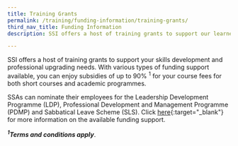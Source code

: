 ```yaml
---
title: Training Grants
permalink: /training/funding-information/training-grants/
third_nav_title: Funding Information
description: SSI offers a host of training grants to support our learners' professional skills development in the social service sector.

---
```


SSI offers a host of training grants to support your skills development and professional upgrading needs. With various types of funding support available, you can enjoy subsidies of up to 90% <sup>1</sup> for your course fees for both short courses and academic programmes.  
  
SSAs can nominate their employees for the Leadership Development Programme (LDP), Professional Development and Management Programme (PDMP) and Sabbatical Leave Scheme (SLS). Click  [here](https://www.ncss.gov.sg/Social-Service-Careers/Professional-Development/About-Professional-Development){:target="_blank"}  for more information on the available funding support.  
  
___<sup>1</sup>Terms and conditions apply___.  
  
  
  
    
<!--|**[VWOs-Charities Capability Fund (VCF)](/training/funding-information/VWOs-Charities-Capability-Fund-(VCF)/)** | [![VWOs-Charities Capability Fund (VCF)](/images/training/grants/VCF-funding.jpg)](/training/funding-information/VWOs-Charities-Capability-Fund-(VCF)/) | **[SkillsFuture Singapore Funding](/training/funding-information/SkillsFuture-Singapore-Funding/)** | [![SkillsFuture Singapore Funding](/images/training/grants/skillsfuture-funding.jpg)](/training/funding-information/SkillsFuture-Singapore-Funding/) |-->
<!--|-|-|-|-|-->
<!--|**[SkillsFuture Credit](/training/funding-information/SkillsFuture-Credit/)** | [![SkillsFuture Credit](/images/training/grants/skillsfuture-credit.jpg)](/training/funding-information/SkillsFuture-Credit/)| **[SkillsFuture Study Awards for the Social Service Sector](/training/funding-information/SkillsFuture-Study-Awards-for-the-Social-Service-S/)** | [![SkillsFuture Study Awards for the Social Service Sector](/images/training/grants/skillsfuture-studyawards.jpg)](/training/funding-information/SkillsFuture-Study-Awards-for-the-Social-Service-S/) |-->



